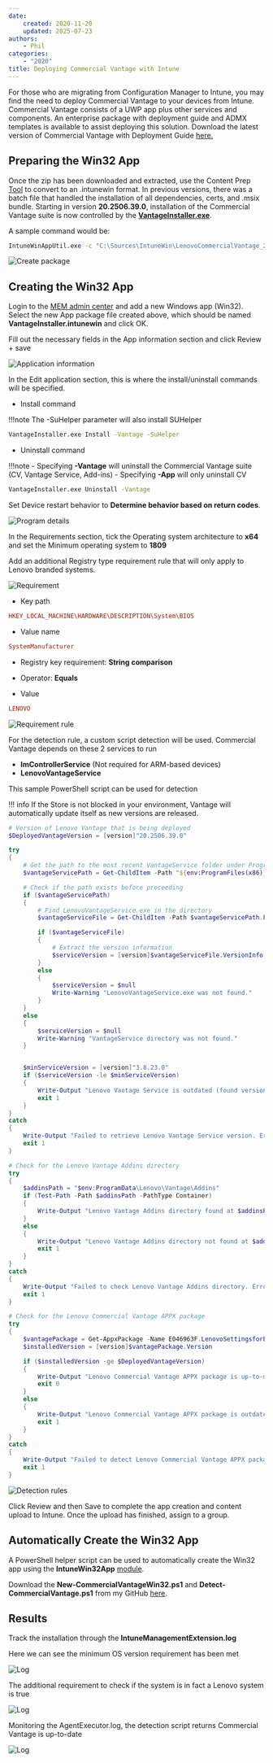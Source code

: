 ```yaml
---
date:
    created: 2020-11-20
    updated: 2025-07-23
authors:
    - Phil
categories:
    - "2020"
title: Deploying Commercial Vantage with Intune
---
```

For those who are migrating from Configuration Manager to Intune, you may find the need to deploy Commercial Vantage to your devices from Intune. Commercial Vantage consists of a UWP app plus other services and components. An enterprise package with deployment guide and ADMX templates is available to assist deploying this solution. Download the latest version of Commercial Vantage with Deployment Guide [here.](https://support.lenovo.com/solutions/hf003321)
<!-- more -->
## Preparing the Win32 App

Once the zip has been downloaded and extracted, use the Content Prep [Tool](https://github.com/Microsoft/Microsoft-Win32-Content-Prep-Tool) to convert to an .intunewin format. In previous versions, there was a batch file that handled the installation of all dependencies, certs, and .msix bundle. Starting in version **20.2506.39.0**, installation of the Commercial Vantage suite is now controlled by the [**VantageInstaller.exe**](https://docs.lenovocdrt.com/guides/cv/commercial_vantage/#using-vantageinstallerexe).

A sample command would be:

```cmd
IntuneWinAppUtil.exe -c "C:\Sources\IntuneWin\LenovoCommercialVantage_20.2506.39.0_v17" -s "VantageInstaller.exe" -o "C:\Sources\IntuneWin\output" -q
```

![Create package](https://cdrt.github.io/mk_blog/img/2020/cv_intune_deploy/image1.jpg)

## Creating the Win32 App

Login to the [MEM admin center](https://endpoint.microsoft.com/#blade/Microsoft_Intune_DeviceSettings/AppsWindowsMenu/windowsApps) and add a new Windows app (Win32). Select the new App package file created above, which should be named **VantageInstaller.intunewin** and click OK.

Fill out the necessary fields in the App information section and click Review + save

![Application information](https://cdrt.github.io/mk_blog/img/2020/cv_intune_deploy/image2.jpg)

In the Edit application section, this is where the install/uninstall commands will be specified.

- Install command

!!!note
    The -SuHelper parameter will also install SUHelper

```cmd
VantageInstaller.exe Install -Vantage -SuHelper
```

- Uninstall command

!!!note
    - Specifying **-Vantage** will uninstall the Commercial Vantage suite (CV, Vantage Service, Add-ins)
    - Specifying **-App** will only uninstall CV

```cmd
VantageInstaller.exe Uninstall -Vantage
```

Set Device restart behavior to **Determine behavior based on return codes**.

![Program details](https://cdrt.github.io/mk_blog/img/2020/cv_intune_deploy/image3.jpg)

In the Requirements section, tick the Operating system architecture to **x64** and set the Minimum operating system to **1809**

Add an additional Registry type requirement rule that will only apply to Lenovo branded systems.

![Requirement](https://cdrt.github.io/mk_blog/img/2020/cv_intune_deploy/image4.jpg)

- Key path

```ini
HKEY_LOCAL_MACHINE\HARDWARE\DESCRIPTION\System\BIOS
```

- Value name

```ini
SystemManufacturer
```

- Registry key requirement: **String comparison**

- Operator: **Equals**

- Value

```ini
LENOVO
```

![Requirement rule](https://cdrt.github.io/mk_blog/img/2020/cv_intune_deploy/image5.jpg)

For the detection rule, a custom script detection will be used. Commercial Vantage depends on these 2 services to run

- **ImControllerService** (Not required for ARM-based devices)
- **LenovoVantageService**

This sample PowerShell script can be used for detection

!!! info
    If the Store is not blocked in your environment, Vantage will automatically update itself as new versions are released.

```powershell
# Version of Lenovo Vantage that is being deployed
$DeployedVantageVersion = [version]"20.2506.39.0"

try
{
    # Get the path to the most recent VantageService folder under ProgramFiles(x86)
    $vantageServicePath = Get-ChildItem -Path "${env:ProgramFiles(x86)}\Lenovo\VantageService" -Directory | Select-Object -Last 1

    # Check if the path exists before proceeding
    if ($vantageServicePath)
    {
        # Find LenovoVantageService.exe in the directory
        $vantageServiceFile = Get-ChildItem -Path $vantageServicePath.FullName -Filter "LenovoVantageService.exe" -File -Recurse -ErrorAction Stop | Select-Object -Last 1

        if ($vantageServiceFile)
        {
            # Extract the version information
            $serviceVersion = [version]$vantageServiceFile.VersionInfo.FileVersion
        }
        else
        {
            $serviceVersion = $null
            Write-Warning "LenovoVantageService.exe was not found."
        }
    }
    else
    {
        $serviceVersion = $null
        Write-Warning "VantageService directory was not found."
    }


    $minServiceVersion = [version]"3.8.23.0"
    if ($serviceVersion -le $minServiceVersion)
    {
        Write-Output "Lenovo Vantage Service is outdated (found version $serviceVersion, required minimum $minServiceVersion)."
        exit 1
    }
}
catch
{
    Write-Output "Failed to retrieve Lenovo Vantage Service version. Error: $($_.Exception.Message)"
    exit 1
}

# Check for the Lenovo Vantage Addins directory
try
{
    $addinsPath = "$env:ProgramData\Lenovo\Vantage\Addins"
    if (Test-Path -Path $addinsPath -PathType Container)
    {
        Write-Output "Lenovo Vantage Addins directory found at $addinsPath."
    }
    else
    {
        Write-Output "Lenovo Vantage Addins directory not found at $addinsPath."
        exit 1
    }
}
catch
{
    Write-Output "Failed to check Lenovo Vantage Addins directory. Error: $($_.Exception.Message)"
    exit 1
}

# Check for the Lenovo Commercial Vantage APPX package
try
{
    $vantagePackage = Get-AppxPackage -Name E046963F.LenovoSettingsforEnterprise -AllUsers -ErrorAction Stop
    $installedVersion = [version]$vantagePackage.Version

    if ($installedVersion -ge $DeployedVantageVersion)
    {
        Write-Output "Lenovo Commercial Vantage APPX package is up-to-date (installed version: $installedVersion, required version: $DeployedVantageVersion)."
        exit 0
    }
    else
    {
        Write-Output "Lenovo Commercial Vantage APPX package is outdated (installed version: $installedVersion, required version: $DeployedVantageVersion)."
        exit 1
    }
}
catch
{
    Write-Output "Failed to detect Lenovo Commercial Vantage APPX package. Error: $($_.Exception.Message)"
    exit 1
}
```

![Detection rules](https://cdrt.github.io/mk_blog/img/2020/cv_intune_deploy/image6.jpg)

Click Review and then Save to complete the app creation and content upload to Intune. Once the upload has finished, assign to a group.

## Automatically Create the Win32 App

A PowerShell helper script can be used to automatically create the Win32 app using the **IntuneWin32App** [module](https://www.powershellgallery.com/packages/IntuneWin32App).

Download the **New-CommercialVantageWin32.ps1** and **Detect-CommercialVantage.ps1** from my GitHub [here](https://github.com/philjorgensen/Intune/tree/main/Win32%20Apps/Commercial_Vantage).

## Results

Track the installation through the **IntuneManagementExtension.log**

Here we can see the minimum OS version requirement has been met

![Log](https://cdrt.github.io/mk_blog/img/2020/cv_intune_deploy/image7.jpg)

The additional requirement to check if the system is in fact a Lenovo system is true

![Log](https://cdrt.github.io/mk_blog/img/2020/cv_intune_deploy/image8.jpg)

Monitoring the AgentExecutor.log, the detection script returns Commercial Vantage is up-to-date

![Log](https://cdrt.github.io/mk_blog/img/2020/cv_intune_deploy/image9.jpg)
